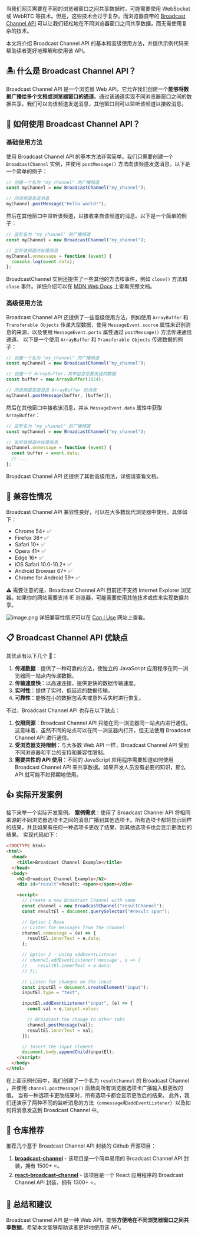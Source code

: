 当我们网页需要在不同的浏览器窗口之间共享数据时，可能需要使用 WebSocket 或 WebRTC 等技术。但是，这些技术会过于复杂。而浏览器自带的 [Broadcast Channel API](https://developer.mozilla.org/en-US/docs/Web/API/BroadcastChannel) 可以让我们轻松地在不同浏览器窗口之间共享数据，而无需使用复杂的技术。

本文将介绍 Broadcast Channel API 的基本和高级使用方法，并提供示例代码来帮助读者更好地理解和使用该 API。

## 🏝 什么是 Broadcast Channel API？

Broadcast Channel API 是一个浏览器 Web API，它允许我们创建一个**能够将数据广播给多个文档或浏览器窗口的通道**。通过该通道实现不同浏览器窗口之间的数据共享。我们可以向该频道发送消息，其他窗口则可以监听该频道以接收消息。

## 🎨 如何使用 Broadcast Channel API？

### 基础使用方法

使用 Broadcast Channel API 的基本方法非常简单。我们只需要创建一个 `BroadcastChannel` 实例，并使用 `postMessage()` 方法向该频道发送消息。以下是一个简单的例子：

```javascript
// 创建一个名为 "my_channel" 的广播频道
const myChannel = new BroadcastChannel("my_channel");

// 向该频道发送消息
myChannel.postMessage("Hello world!");
```

然后在其他窗口中监听该频道，以接收来自该频道的消息。以下是一个简单的例子：

```javascript
// 监听名为 "my_channel" 的广播频道
const myChannel = new BroadcastChannel("my_channel");

// 监听该频道并处理消息
myChannel.onmessage = function (event) {
  console.log(event.data);
};
```

BroadcastChannel 实例还提供了一些其他的方法和事件，例如 `close()` 方法和 `close` 事件。详细介绍可以在 [MDN Web Docs](https://developer.mozilla.org/en-US/docs/Web/API/BroadcastChannel) 上查看完整文档。

### 高级使用方法

Broadcast Channel API 还提供了一些高级使用方法，例如使用 `ArrayBuffer` 和 `Transferable Objects` 传递大型数据，使用 `MessageEvent.source` 属性来识别消息的来源，以及使用 `MessageEvent.ports` 属性通过 `postMessage()` 方法传递通信通道。
以下是一个使用 `ArrayBuffer` 和 `Transferable Objects` 传递数据的例子：

```javascript
// 创建一个名为 "my_channel" 的广播频道
const myChannel = new BroadcastChannel("my_channel");

// 创建一个 ArrayBuffer，其中包含您要发送的数据
const buffer = new ArrayBuffer(1024);

// 向该频道发送包含 ArrayBuffer 的消息
myChannel.postMessage(buffer, [buffer]);
```

然后在其他窗口中接收该消息，并从 `MessageEvent.data` 属性中获取 `ArrayBuffer`：

```javascript
// 监听名为 "my_channel" 的广播频道
const myChannel = new BroadcastChannel("my_channel");

// 监听该频道并处理消息
myChannel.onmessage = function (event) {
  const buffer = event.data;
  // ...
};
```

Broadcast Channel API 还提供了其他高级用法，详细请查看文档。

## 🧭 兼容性情况

Broadcast Channel API 兼容性良好，可以在大多数现代浏览器中使用。具体如下：

- Chrome 54+ ✅
- Firefox 38+ ✅
- Safari 10+ ✅
- Opera 41+ ✅
- Edge 16+ ✅
- iOS Safari 10.0-10.2+ ✅
- Android Browser 67+ ✅
- Chrome for Android 59+ ✅

⚠️ 需要注意的是，Broadcast Channel API 目前还不支持 Internet Explorer 浏览器。如果你的网站需要支持 IE 浏览器，可能需要使用其他技术或库来实现数据共享。

![image.png](https://cdn.nlark.com/yuque/0/2023/png/186051/1683550666439-9808485e-9219-4ea0-b1dc-c0a48fec504e.png#averageHue=%232f261c&clientId=u16f2a679-dcd7-4&from=paste&height=1082&id=u7543f9be&originHeight=1082&originWidth=2888&originalType=binary&ratio=1&rotation=0&showTitle=false&size=241183&status=done&style=none&taskId=u9e96a166-57b1-4124-a917-4bcb82cc6dd&title=&width=2888)
详细兼容性情况可以在 [Can I Use](https://caniuse.com/broadcastchannel) 网站上查看。

## 📋 Broadcast Channel API 优缺点

其优点有以下几个 🍇：

1. **传递数据**：提供了一种可靠的方法，使独立的 JavaScript 应用程序在同一浏览器同一站点内传递数据。
2. **传输速度快**：以高速连接，提供更快的数据传输速度。
3. **实时性**：提供了实时，低延迟的数据传输。
4. **可靠性**：能够在小的数据包丢失或意外丢失时进行恢复。

不过，Broadcast Channel API 也存在以下缺点：

1. **仅限同源**：Broadcast Channel API 只能在同一浏览器同一站点内进行通信。这意味着，虽然不同的站点可以在同一浏览器内打开，但无法使用 Broadcast Channel API 进行通信。
2. **受浏览器支持限制**：与大多数 Web API 一样，Broadcast Channel API 受到不同浏览器和平台的支持和兼容性限制。
3. **需要共性的 API 使用**：不同的 JavaScript 应用程序需要知道如何使用 Broadcast Channel API 来共享数据。如果开发人员没有必要的知识，那么 API 就可能不如预期地使用。

## 👍 实际开发案例

接下来举一个实际开发案例。
**案例需求**：使用了 Broadcast Channel API 将相同来源的不同浏览器选项卡之间的消息广播到其他选项卡。所有选项卡都将显示同样的结果，并且如果有任何一种选项卡更改了结果，则其他选项卡也会显示更改后的结果。
实现代码如下：

```html
<!DOCTYPE html>
<html>
  <head>
    <title>Broadcast Channel Example</title>
  </head>
  <body>
    <h2>Broadcast Channel Example</h2>
    <div id="result">Result: <span></span></div>

    <script>
      // Create a new Broadcast Channel with name
      const channel = new BroadcastChannel("resultChannel");
      const resultEl = document.querySelector("#result span");

      // Option 1 Base
      // Listen for messages from the channel
      channel.onmessage = (e) => {
        resultEl.innerText = e.data;
      };

      // Option 2 - Using addEventListener
      // channel.addEventListener('message', e => {
      //    resultEl.innerText = e.data;
      // });

      // Listen for changes on the input
      const inputEl = document.createElement("input");
      inputEl.type = "text";

      inputEl.addEventListener("input", (e) => {
        const val = e.target.value;

        // Broadcast the change to other tabs
        channel.postMessage(val);
        resultEl.innerText = val;
      });

      // Insert the input element
      document.body.appendChild(inputEl);
    </script>
  </body>
</html>
```

在上面示例代码中，我们创建了一个名为 `resultChannel` 的 Broadcast Channel ，并使用 `channel.postMessage()` 函数向所有浏览器选项卡广播输入框更改的值。 当有一种选项卡更改结果时，所有选项卡都会显示更改后的结果。
此外，我们还演示了两种不同的监听消息的方法（`onmessage`和`addEventListener`）以及如何将消息发送到 Broadcast Channel 中。

## 🍭 仓库推荐

推荐几个基于 Broadcast Channel API 封装的 Github 开源项目：

1. **[broadcast-channel](https://github.com/pubkey/broadcast-channel)** - 该项目是一个简单易用的 Broadcast Channel API 封装，拥有 1500+ ⭐️。
2. **[react-broadcast-channel](https://github.com/ReactTraining/react-broadcast)** - 该项目是一个 React 应用程序的 Broadcast Channel API 封装，拥有 1300+ ⭐️。

## 🎯 总结和建议

Broadcast Channel API 是一种 Web API，能够**方便地在不同浏览器窗口之间共享数据**。希望本文能够帮助读者更好地使用该 API。
